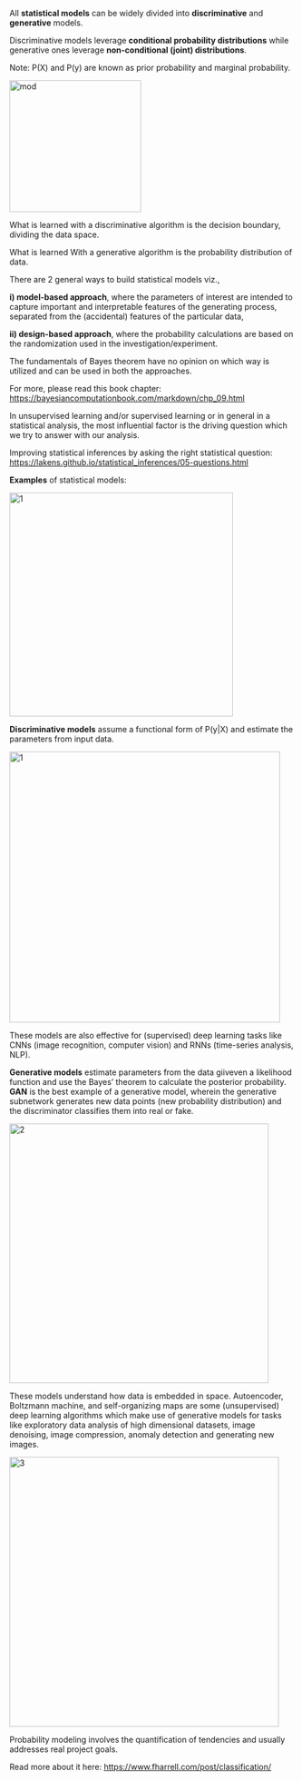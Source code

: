 
All **statistical models** can be widely divided into **discriminative** and **generative** models. 

Discriminative models leverage **conditional probability distributions** while generative ones leverage **non-conditional (joint) distributions**.

Note: P(X) and P(y) are known as prior probability and marginal probability. 

<img width="232" alt="mod" src="https://github.com/ranja-sarkar/stats/assets/101544669/64651d9a-486f-49ae-91a9-7b3749bdf42b">

What is learned with a discriminative algorithm is the decision boundary, dividing the data space. 

What is learned With a generative algorithm is the probability distribution of data. 



There are 2 general ways to build statistical models viz., 

**i) model-based approach**, where the parameters of interest are intended to capture important and interpretable features of the generating process, separated from the (accidental) features of the particular data,

**ii) design-based approach**, where the probability calculations are based on the randomization used in the investigation/experiment. 

The fundamentals of Bayes theorem have no opinion on which way is utilized and can be used in both the approaches.

For more, please read this book chapter: https://bayesiancomputationbook.com/markdown/chp_09.html

In unsupervised learning and/or supervised learning or in general in a statistical analysis, the most influential factor is the driving question which we try to answer with our analysis.

Improving statistical inferences by asking the right statistical question: https://lakens.github.io/statistical_inferences/05-questions.html



**Examples** of statistical models:

<img width="394" alt="1" src="https://github.com/user-attachments/assets/01e70faa-ae86-4a16-aee8-f63632fe1264">


**Discriminative models** assume a functional form of P(y|X) and estimate the parameters from input data.

<img width="477" alt="1" src="https://github.com/user-attachments/assets/0e6c1caa-c628-4be6-b34f-7bf3b06402b4">

These models are also effective for (supervised) deep learning tasks like CNNs (image recognition, computer vision) and RNNs (time-series analysis, NLP).  

**Generative models** estimate parameters from the data giiveven a likelihood function and use the Bayes’ theorem to calculate the posterior probability. **GAN** is the best example of a generative model, wherein the generative subnetwork generates new data points (new probability distribution) and the discriminator classifies them into real or fake. 

<img width="457" alt="2" src="https://github.com/user-attachments/assets/9a9974e9-ae88-400d-b40e-ca7269dbe3bb">

These models understand how data is embedded in space. Autoencoder, Boltzmann machine, and self-organizing maps are some (unsupervised) deep learning algorithms which make use of generative models for tasks like exploratory data analysis of high dimensional datasets, image denoising, image compression, anomaly detection and generating new images.

<img width="475" alt="3" src="https://github.com/user-attachments/assets/98bc8638-16c8-4589-8bb5-5fc35afe03b7">


Probability modeling involves the quantification of tendencies and usually addresses real project goals. 

Read more about it here: https://www.fharrell.com/post/classification/



